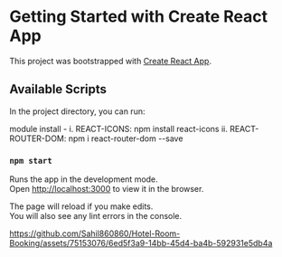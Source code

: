 # Getting Started with Create React App

This project was bootstrapped with [Create React App](https://github.com/facebook/create-react-app).

## Available Scripts

In the project directory, you can run:

 module install -
    i. REACT-ICONS: npm install react-icons
    ii. REACT-ROUTER-DOM: npm i react-router-dom --save

### `npm start`

Runs the app in the development mode.\
Open [http://localhost:3000](http://localhost:3000) to view it in the browser.

The page will reload if you make edits.\
You will also see any lint errors in the console.




https://github.com/Sahil860860/Hotel-Room-Booking/assets/75153076/6ed5f3a9-14bb-45d4-ba4b-592931e5db4a

